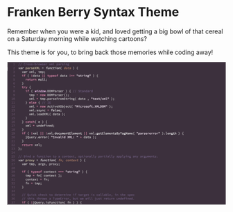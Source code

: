 # Franken Berry Syntax Theme

Remember when you were a kid, and loved getting a big bowl of that cereal on a Saturday morning while watching cartoons?

This theme is for you, to bring back those memories while coding away!

![Franken Berry](preview.png)
